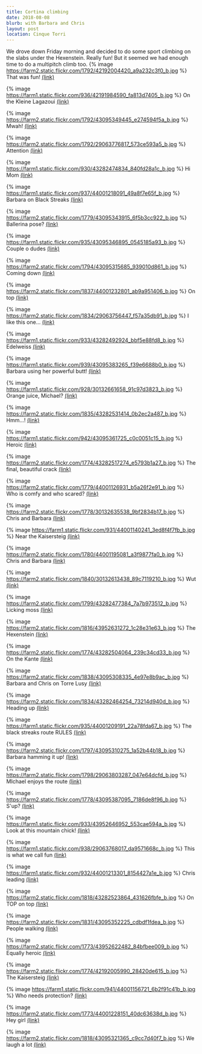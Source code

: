 ```yaml
---
title: Cortina climbing
date: 2018-08-08
blurb: with Barbara and Chris
layout: post
location: Cinque Torri
---
```


We drove down Friday morning and decided to do some sport climbing on the
slabs under the Hexenstein. Really fun! But it seemed we had enough time
to do a multipitch climb too. 
{% image https://farm2.static.flickr.com/1792/42192004420_a9a232c3f0_b.jpg %}
That was fun!
<a href='https://www.flickr.com/photos/55338612@N00/42192004420'>(link)</a>



{% image https://farm1.static.flickr.com/936/42191984590_fa813d7405_b.jpg %}
On the Kleine Lagazoui
<a href='https://www.flickr.com/photos/55338612@N00/42191984590'>(link)</a>



{% image https://farm2.static.flickr.com/1792/43095349445_e274594f5a_b.jpg %}
Mwah!
<a href='https://www.flickr.com/photos/55338612@N00/43095349445'>(link)</a>



{% image https://farm2.static.flickr.com/1792/29063776817_573ce593a5_b.jpg %}
Attention
<a href='https://www.flickr.com/photos/55338612@N00/29063776817'>(link)</a>



{% image https://farm1.static.flickr.com/930/43282474834_840fd28a1c_b.jpg %}
Hi Mom
<a href='https://www.flickr.com/photos/55338612@N00/43282474834'>(link)</a>



{% image https://farm1.static.flickr.com/937/44001218091_49a8f7e65f_b.jpg %}
Barbara on Black Streaks
<a href='https://www.flickr.com/photos/55338612@N00/44001218091'>(link)</a>



{% image https://farm2.static.flickr.com/1779/43095343915_6f5b3cc922_b.jpg %}
Ballerina pose?
<a href='https://www.flickr.com/photos/55338612@N00/43095343915'>(link)</a>



{% image https://farm1.static.flickr.com/935/43095346895_0545185a93_b.jpg %}
Couple o dudes
<a href='https://www.flickr.com/photos/55338612@N00/43095346895'>(link)</a>



{% image https://farm2.static.flickr.com/1794/43095315685_939010d861_b.jpg %}
Coming down
<a href='https://www.flickr.com/photos/55338612@N00/43095315685'>(link)</a>



{% image https://farm2.static.flickr.com/1837/44001232801_ab9a951406_b.jpg %}
On top
<a href='https://www.flickr.com/photos/55338612@N00/44001232801'>(link)</a>



{% image https://farm2.static.flickr.com/1834/29063756447_f57a35db91_b.jpg %}
I like this one...
<a href='https://www.flickr.com/photos/55338612@N00/29063756447'>(link)</a>



{% image https://farm1.static.flickr.com/933/43282492924_bbf5e88fd8_b.jpg %}
Edelweiss
<a href='https://www.flickr.com/photos/55338612@N00/43282492924'>(link)</a>



{% image https://farm1.static.flickr.com/939/43095383265_f39e6688b0_b.jpg %}
Barbara using her powerful butt!
<a href='https://www.flickr.com/photos/55338612@N00/43095383265'>(link)</a>



{% image https://farm1.static.flickr.com/928/30132661658_91c97d3823_b.jpg %}
Orange juice, Michael?
<a href='https://www.flickr.com/photos/55338612@N00/30132661658'>(link)</a>



{% image https://farm2.static.flickr.com/1835/43282531414_0b2ec2a487_b.jpg %}
Hmm...!
<a href='https://www.flickr.com/photos/55338612@N00/43282531414'>(link)</a>



{% image https://farm1.static.flickr.com/942/43095361725_c0c0051c15_b.jpg %}
Heroic
<a href='https://www.flickr.com/photos/55338612@N00/43095361725'>(link)</a>



{% image https://farm2.static.flickr.com/1774/43282517274_e5793b1a27_b.jpg %}
The final, beautiful crack
<a href='https://www.flickr.com/photos/55338612@N00/43282517274'>(link)</a>



{% image https://farm2.static.flickr.com/1779/44001126931_b5a26f2e91_b.jpg %}
Who is comfy and who scared?
<a href='https://www.flickr.com/photos/55338612@N00/44001126931'>(link)</a>



{% image https://farm2.static.flickr.com/1778/30132635538_9bf2834b17_b.jpg %}
Chris and Barbara
<a href='https://www.flickr.com/photos/55338612@N00/30132635538'>(link)</a>



{% image https://farm1.static.flickr.com/931/44001140241_3ed8f4f7fb_b.jpg %}
Near the Kaisersteig
<a href='https://www.flickr.com/photos/55338612@N00/44001140241'>(link)</a>



{% image https://farm2.static.flickr.com/1780/44001195081_a3f9877fa0_b.jpg %}
Chris and Barbara
<a href='https://www.flickr.com/photos/55338612@N00/44001195081'>(link)</a>



{% image https://farm2.static.flickr.com/1840/30132613438_89c7119210_b.jpg %}
Wut
<a href='https://www.flickr.com/photos/55338612@N00/30132613438'>(link)</a>



{% image https://farm2.static.flickr.com/1799/43282477384_7a7b973512_b.jpg %}
Licking moss
<a href='https://www.flickr.com/photos/55338612@N00/43282477384'>(link)</a>



{% image https://farm2.static.flickr.com/1816/43952631272_1c28e31e63_b.jpg %}
The Hexenstein
<a href='https://www.flickr.com/photos/55338612@N00/43952631272'>(link)</a>



{% image https://farm2.static.flickr.com/1774/43282504064_239c34cd33_b.jpg %}
On the Kante
<a href='https://www.flickr.com/photos/55338612@N00/43282504064'>(link)</a>



{% image https://farm2.static.flickr.com/1838/43095308335_4e97e8b9ac_b.jpg %}
Barbara and Chris on Torre Lusy
<a href='https://www.flickr.com/photos/55338612@N00/43095308335'>(link)</a>



{% image https://farm2.static.flickr.com/1834/43282464254_73214d940d_b.jpg %}
Heading up
<a href='https://www.flickr.com/photos/55338612@N00/43282464254'>(link)</a>



{% image https://farm1.static.flickr.com/935/44001209191_22a78fda67_b.jpg %}
The black streaks route RULES
<a href='https://www.flickr.com/photos/55338612@N00/44001209191'>(link)</a>



{% image https://farm2.static.flickr.com/1797/43095310275_1a52b44b18_b.jpg %}
Barbara hamming it up!
<a href='https://www.flickr.com/photos/55338612@N00/43095310275'>(link)</a>



{% image https://farm2.static.flickr.com/1798/29063803287_047e64dcfd_b.jpg %}
MIchael enjoys the route
<a href='https://www.flickr.com/photos/55338612@N00/29063803287'>(link)</a>



{% image https://farm2.static.flickr.com/1778/43095387095_7186de8f96_b.jpg %}
S'up?
<a href='https://www.flickr.com/photos/55338612@N00/43095387095'>(link)</a>



{% image https://farm1.static.flickr.com/933/43952646952_553cae594a_b.jpg %}
Look at this mountain chick!
<a href='https://www.flickr.com/photos/55338612@N00/43952646952'>(link)</a>



{% image https://farm1.static.flickr.com/938/29063768017_da9571668c_b.jpg %}
This is what we call fun
<a href='https://www.flickr.com/photos/55338612@N00/29063768017'>(link)</a>



{% image https://farm1.static.flickr.com/932/44001213301_8154427a1e_b.jpg %}
Chris leading
<a href='https://www.flickr.com/photos/55338612@N00/44001213301'>(link)</a>



{% image https://farm2.static.flickr.com/1818/43282523864_431626fbfe_b.jpg %}
On TOP on top
<a href='https://www.flickr.com/photos/55338612@N00/43282523864'>(link)</a>



{% image https://farm2.static.flickr.com/1831/43095352225_cdbdf1fdea_b.jpg %}
People walking
<a href='https://www.flickr.com/photos/55338612@N00/43095352225'>(link)</a>



{% image https://farm2.static.flickr.com/1773/43952622482_84bfbee009_b.jpg %}
Equally heroic
<a href='https://www.flickr.com/photos/55338612@N00/43952622482'>(link)</a>



{% image https://farm2.static.flickr.com/1774/42192005990_28420de615_b.jpg %}
The Kaisersteig
<a href='https://www.flickr.com/photos/55338612@N00/42192005990'>(link)</a>



{% image https://farm1.static.flickr.com/941/44001156721_6b2f91c41b_b.jpg %}
Who needs protection?
<a href='https://www.flickr.com/photos/55338612@N00/44001156721'>(link)</a>



{% image https://farm2.static.flickr.com/1773/44001228151_40dc63638d_b.jpg %}
Hey girl
<a href='https://www.flickr.com/photos/55338612@N00/44001228151'>(link)</a>



{% image https://farm2.static.flickr.com/1818/43095321365_c9cc7d40f7_b.jpg %}
We laugh a lot
<a href='https://www.flickr.com/photos/55338612@N00/43095321365'>(link)</a>


